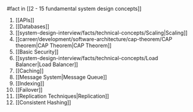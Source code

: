 #fact in [[2 - 15 fundamental system design concepts]]

1. [[APIs]]
2. [[Databases]]
3. [[system-design-interview/facts/technical-concepts/Scaling|Scaling]]
4. [[carreer/development/software-architecture/cap-theorem/CAP theorem|CAP Theorem|CAP Theorem]]
5. [[Basic Security]]
6. [[system-design-interview/facts/technical-concepts/Load Balancer|Load Balancer]]
7. [[Caching]]
8. [[Message System|Message Queue]]
9. [[Indexing]]
10. [[Failover]]
11. [[Replication Techniques|Replication]]
12. [[Consistent Hashing]]
